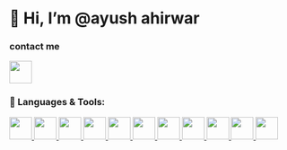    
     
<H1> 👋 Hi, I’m @ayush ahirwar</H1> 
 



<h3>
  contact me 
</h3>
<!-- [![LinkedIn](https://th.bing.com/th/id/OIP.P_z8uTsVJ8tmPn2prJwOpQHaHa?rs=1&pid=ImgDetMain)](https://www.linkedin.com/in/ayush-x-ahirwar) -->
<a href="https://www.linkedin.com/in/ayush-x-ahirwar" target="_blank">
    <img src="https://cdn-icons-png.flaticon.com/512/174/174857.png" width="40" height="40">
</a>

### 🚀 Languages & Tools:

<a href="https://go.dev/" target="_blank">
    <img src="https://cdn.jsdelivr.net/gh/devicons/devicon/icons/go/go-original.svg" width="40" height="40">
</a>

<a href="https://cplusplus.com/" target="_blank">
    <img src="https://cdn-icons-png.flaticon.com/512/6132/6132222.png" width="40" height="40">
</a>
<a href="https://www.python.org/" target="_blank">
    <img src="https://cdn-icons-png.flaticon.com/512/5968/5968350.png" width="40" height="40">
</a>
<a href="https://developer.mozilla.org/en-US/docs/Web/JavaScript" target="_blank">
    <img src="https://cdn-icons-png.flaticon.com/512/5968/5968292.png" width="40" height="40">
</a>
<a href="https://tailwindcss.com/" target="_blank">
    <img src="https://upload.wikimedia.org/wikipedia/commons/d/d5/Tailwind_CSS_Logo.svg" width="40" height="40">
</a>
<a href="https://reactjs.org/" target="_blank">
    <img src="https://cdn-icons-png.flaticon.com/512/1126/1126012.png" width="40" height="40">
</a>
<a href="https://www.mongodb.com/" target="_blank">
    <img src="https://cdn-icons-png.flaticon.com/512/5968/5968342.png" width="40" height="40">
</a>
<a href="https://nodejs.org/" target="_blank">
    <img src="https://cdn-icons-png.flaticon.com/512/919/919825.png" width="40" height="40">
</a>
<a href="https://leetcode.com/u/ayushwar/" target="_blank">
    <img src="https://upload.wikimedia.org/wikipedia/commons/1/19/LeetCode_logo_black.png" width="40" height="40">
</a>
<a href="https://git-scm.com/" target="_blank">
    <img src="https://th.bing.com/th/id/OIP.q0DQLwqov4XeEv1FvaWwwAHaHa?rs=1&pid=ImgDetMain" width="40" height="40">
</a>
<a href="https://github.com/" target="_blank">
    <img src="https://cdn-icons-png.flaticon.com/512/733/733553.png" width="40" height="40">
</a>




<!---
ayushwar/ayushwar is a ✨ special ✨ repository because its `README.md` (this file) appears on your GitHub profile.
You can click the Preview link to take a look at your changes.
--->
